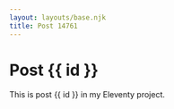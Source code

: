 ```yaml
---
layout: layouts/base.njk
title: Post 14761
---
```


# Post {{ id }}

This is post {{ id }} in my Eleventy project.
